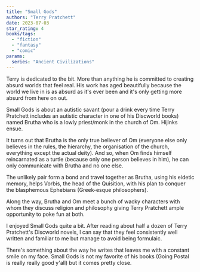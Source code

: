```yaml
---
title: "Small Gods"
authors: "Terry Pratchett"
date: 2023-07-03
star_rating: 4
books/tags:
  - "fiction"
  - "fantasy"
  - "comic"
params:
  series: "Ancient Civilizations"
---
```


Terry is dedicated to the bit. More than anything he is committed to creating
absurd worlds that feel real. His work has aged beautifully because the world we
live in is as absurd as it's ever been and it's only getting more absurd from
here on out.

Small Gods is about an autistic savant (pour a drink every time Terry Pratchett
includes an autistic character in one of his Discworld books) named Brutha who
is a lowly priest/monk in the church of Om. Hijinks ensue.

<!--more-->

It turns out that Brutha is the only true believer of Om (everyone else only
believes in the rules, the hierarchy, the organisation of the church, everything
except the actual deity). And so, when Om finds himself reincarnated as a turtle
(because only one person believes in him), he can only communicate with Brutha
and no one else.

The unlikely pair form a bond and travel together as Brutha, using his eidetic
memory, helps Vorbis, the head of the Quisition, with his plan to conquer the
blasphemous Ephebians (Greek-esque philosophers).

Along the way, Brutha and Om meet a bunch of wacky characters with whom they
discuss religion and philosophy giving Terry Pratchett ample opportunity to poke
fun at both.

I enjoyed Small Gods quite a bit. After reading about half a dozen of Terry
Pratchett's Discworld novels, I can say that they feel consistently well written
and familiar to me but manage to avoid being formulaic.

There's something about the way he writes that leaves me with a constant smile
on my face. Small Gods is not my favorite of his books (Going Postal is really
really good y'all) but it comes pretty close.
